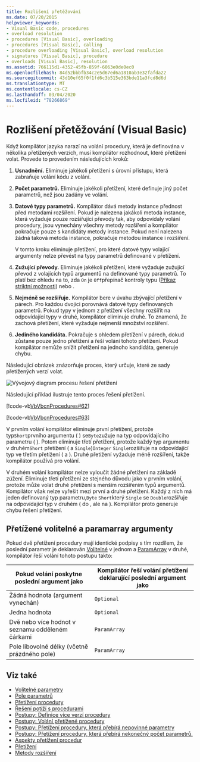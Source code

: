 ```yaml
---
title: Rozlišení přetěžování
ms.date: 07/20/2015
helpviewer_keywords:
- Visual Basic code, procedures
- overload resolution
- procedures [Visual Basic], overloading
- procedures [Visual Basic], calling
- procedure overloading [Visual Basic], overload resolution
- signatures [Visual Basic], procedure
- overloads [Visual Basic], resolution
ms.assetid: 766115d1-4352-45fb-859f-6063e0de0ec0
ms.openlocfilehash: 84d52bbbfb34c2e5d67ed6a1810ab3e32fafda22
ms.sourcegitcommit: 43d10ef65f0f1fd6c3b515e363bde11a3fcd8d6d
ms.translationtype: MT
ms.contentlocale: cs-CZ
ms.lasthandoff: 03/04/2020
ms.locfileid: "78266869"
---
```

# <a name="overload-resolution-visual-basic"></a>Rozlišení přetěžování (Visual Basic)
Když kompilátor jazyka narazí na volání procedury, která je definována v několika přetížených verzích, musí kompilátor rozhodnout, které přetížení volat. Provede to provedením následujících kroků:  
  
1. **Usnadnění.** Eliminuje jakékoli přetížení s úrovní přístupu, která zabraňuje volání kódu z volání.  
  
2. **Počet parametrů.** Eliminuje jakékoli přetížení, které definuje jiný počet parametrů, než jsou zadány ve volání.  
  
3. **Datové typy parametrů.** Kompilátor dává metody instance přednost před metodami rozšíření. Pokud je nalezena jakákoli metoda instance, která vyžaduje pouze rozšiřující převody tak, aby odpovídaly volání procedury, jsou vynechány všechny metody rozšíření a kompilátor pokračuje pouze s kandidáty metody instance. Pokud není nalezena žádná taková metoda instance, pokračuje metodou instance i rozšíření.  
  
     V tomto kroku eliminuje přetížení, pro které datové typy volající argumenty nelze převést na typy parametrů definované v přetížení.  
  
4. **Zužující převody.** Eliminuje jakékoli přetížení, které vyžaduje zužující převod z volajících typů argumentů na definované typy parametrů. To platí bez ohledu na to, zda `On` je `Off`přepínač kontroly typu ([Příkaz striktní možnosti](../../../../visual-basic/language-reference/statements/option-strict-statement.md)) nebo .  
  
5. **Nejméně se rozšiřuje.** Kompilátor bere v úvahu zbývající přetížení v párech. Pro každou dvojici porovnává datové typy definovaných parametrů. Pokud typy v jednom z přetížení všechny rozšířit na odpovídající typy v druhé, kompilátor eliminuje druhé. To znamená, že zachová přetížení, které vyžaduje nejmenší množství rozšíření.  
  
6. **Jediného kandidáta.** Pokračuje s ohledem přetížení v párech, dokud zůstane pouze jedno přetížení a řeší volání tohoto přetížení. Pokud kompilátor nemůže snížit přetížení na jednoho kandidáta, generuje chybu.  
  
 Následující obrázek znázorňuje proces, který určuje, které ze sady přetížených verzí volat.  
  
 ![Vývojový diagram procesu řešení přetížení](./media/overload-resolution/determine-overloaded-version.gif "Řešení mezi přetížené verze")
  
 Následující příklad ilustruje tento proces řešení přetížení.  
  
 [!code-vb[VbVbcnProcedures#62](~/samples/snippets/visualbasic/VS_Snippets_VBCSharp/VbVbcnProcedures/VB/Class1.vb#62)]  
  
 [!code-vb[VbVbcnProcedures#63](~/samples/snippets/visualbasic/VS_Snippets_VBCSharp/VbVbcnProcedures/VB/Class1.vb#63)]  
  
 V prvním volání kompilátor eliminuje první přetížení, protože typ`Short`prvního argumentu ( ) se`Byte`zužuje na typ odpovídajícího parametru ( ). Potom eliminuje třetí přetížení, protože každý typ argumentu v druhém`Short` přetížení ( a `Single`)`Integer` `Single`rozšiřuje na odpovídající typ ve třetím přetížení ( a ). Druhé přetížení vyžaduje méně rozšíření, takže kompilátor používá pro volání.  
  
 V druhém volání kompilátor nelze vyloučit žádné přetížení na základě zúžení. Eliminuje třetí přetížení ze stejného důvodu jako v prvním volání, protože může volat druhé přetížení s menším rozšířením typů argumentů. Kompilátor však nelze vyřešit mezi první a druhé přetížení. Každý z nich má jeden definovaný typ parametru,`Byte` `Short`který `Single` se `Double`rozšiřuje na odpovídající typ v druhém ( do , ale na ). Kompilátor proto generuje chybu řešení přetížení.  
  
## <a name="overloaded-optional-and-paramarray-arguments"></a>Přetížené volitelné a paramarray argumenty  
 Pokud dvě přetížení procedury mají identické podpisy s tím rozdílem, že poslední parametr je deklarován [Volitelné](../../../../visual-basic/language-reference/modifiers/optional.md) v jednom a [ParamArray](../../../../visual-basic/language-reference/modifiers/paramarray.md) v druhé, kompilátor řeší volání tohoto postupu takto:  
  
|Pokud volání poskytne poslední argument jako|Kompilátor řeší volání přetížení deklarující poslední argument jako|  
|---|---|  
|Žádná hodnota (argument vynechán)|`Optional`|  
|Jedna hodnota|`Optional`|  
|Dvě nebo více hodnot v seznamu odděleném čárkami|`ParamArray`|  
|Pole libovolné délky (včetně prázdného pole)|`ParamArray`|  
  
## <a name="see-also"></a>Viz také

- [Volitelné parametry](./optional-parameters.md)
- [Pole parametrů](./parameter-arrays.md)
- [Přetížení procedury](./procedure-overloading.md)
- [Řešení potíží s procedurami](./troubleshooting-procedures.md)
- [Postupy: Definice více verzí procedury](./how-to-define-multiple-versions-of-a-procedure.md)
- [Postupy: Volání přetížené procedury](./how-to-call-an-overloaded-procedure.md)
- [Postupy: Přetížení procedury, která přebírá nepovinné parametry](./how-to-overload-a-procedure-that-takes-optional-parameters.md)
- [Postupy: Přetížení procedury, která přebírá nekonečný počet parametrů.](./how-to-overload-a-procedure-that-takes-an-indefinite-number-of-parameters.md)
- [Aspekty přetížení procedur](./considerations-in-overloading-procedures.md)
- [Přetížení](../../../../visual-basic/language-reference/modifiers/overloads.md)
- [Metody rozšíření](./extension-methods.md)
